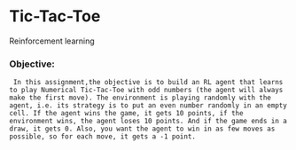 # Tic-Tac-Toe
Reinforcement learning


### Objective:


     In this assignment,the objective is to build an RL agent that learns to play Numerical Tic-Tac-Toe with odd numbers (the agent will always make the first move). The environment is playing randomly with the agent, i.e. its strategy is to put an even number randomly in an empty cell. If the agent wins the game, it gets 10 points, if the environment wins, the agent loses 10 points. And if the game ends in a draw, it gets 0. Also, you want the agent to win in as few moves as possible, so for each move, it gets a -1 point.
